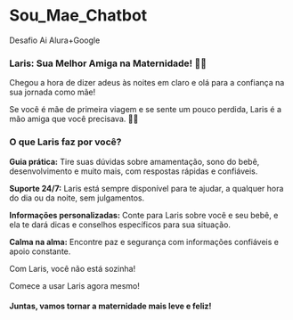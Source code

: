 # Sou_Mae_Chatbot
Desafio Ai Alura+Google
<h3>Laris: Sua Melhor Amiga na Maternidade! 💖👶</h3>
 <p>Chegou a hora de dizer adeus às noites em claro e olá para a confiança na sua jornada como mãe! </p> 
<p>Se você é mãe de primeira viagem e se sente um pouco perdida, Laris é a mão amiga que você precisava. 🙋‍♀️ </p>
<h3>O que Laris faz por você?</h3>
<p><b>Guia prática:</b> Tire suas dúvidas sobre amamentação, sono do bebê, desenvolvimento e muito mais, com respostas rápidas e confiáveis.</p>
<p><b>Suporte 24/7:</b> Laris está sempre disponível para te ajudar, a qualquer hora do dia ou da noite, sem julgamentos.</p>
<p><b>Informações personalizadas:</b> Conte para Laris sobre você e seu bebê, e ela te dará dicas e conselhos específicos para sua situação.</p>
<p><b>Calma na alma:</b> Encontre paz e segurança com informações confiáveis e apoio constante.</p>
<p>Com Laris, você não está sozinha!</p>
<p>Comece a usar Laris agora mesmo!</p>

<h4>Juntas, vamos tornar a maternidade mais leve e feliz!</h4>
